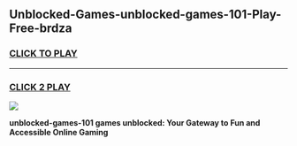 
## Unblocked-Games-unblocked-games-101-Play-Free-brdza
<h3>
<a href="https://premium76.site?title=unblocked-games-101&ref=21A">CLICK TO PLAY</a></h3>
<hr>

<h3>
<a href="https://premium76.site?title=unblocked-games-101&ref=21A">CLICK 2 PLAY</a>
  
</h3>

<a href="https://premium76.site?title=unblocked-games-101&ref=21A"><img src="https://clearcache.store/games.png"></a>


**unblocked-games-101 games unblocked: Your Gateway to Fun and Accessible Online Gaming**
